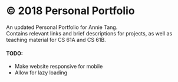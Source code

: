 # © 2018 Personal Portfolio
An updated Personal Portfolio for Annie Tang. <br>
Contains relevant links and brief descriptions for projects, as well as teaching material for CS 61A and CS 61B.

#### TODO:
 * Make website responsive for mobile
 * Allow for lazy loading
